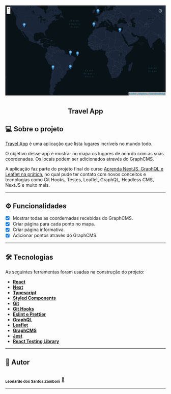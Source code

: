 
<h1 align="center">
    <img alt="Screenshot" title="Screenshot" src="https://raw.githubusercontent.com/zLeoo/travel-app/main/public/Screenshot_2.png" />
</h1>

<h2 align="center"> 
	  Travel App
</h2>

## 💻 Sobre o projeto

[Travel App](https://travel-app-ivory.vercel.app/) é uma aplicação que lista lugares incríveis no mundo todo.

O objetivo desse app é mostrar no mapa os lugares de acordo com as suas coordenadas. Os locais podem ser adicionados através do GraphCMS. 

A aplicação faz parte do projeto final do curso [Aprenda NextJS, GraphQL e Leaflet na prática](https://www.udemy.com/course/aprenda-nextjs-na-pratica/), no qual pude ter contato com novos conceitos e tecnologias como Git Hooks, Testes, Leaflet, GraphQL, Headless CMS, NextJS e muito mais. 

---

## ⚙️ Funcionalidades

- [x] Mostrar todas as coordernadas recebidas do GraphCMS.
- [x] Criar página para cada ponto no mapa.
- [x] Criar página informativa.
- [x] Adicionar pontos através do GraphCMS.

---

## 🛠 Tecnologias

As seguintes ferramentas foram usadas na construção do projeto:

-   **[React](https://reactjs.org/)**
-   **[Next](https://nextjs.org/)**  
-   **[Typescript](https://www.typescriptlang.org/docs/)**
-   **[Styled Components](https://styled-components.com/)**
-   **[Git](https://git-scm.com/)**  
-   **[Git Hooks](https://git-scm.com/book/en/v2/Customizing-Git-Git-Hooks)**
-   **[Eslint e Prettier](https://eslint.org/)**
-   **[GraphQL](https://graphql.org/)**
-   **[Leaflet](https://leafletjs.com/)**
-   **[GraphCMS](https://graphcms.com/)**
-   **[Jest](https://jestjs.io/)**
-   **[React Testing Library](https://testing-library.com/docs/react-testing-library/intro/)**

---

## 🤵 Autor

<a href="https://www.linkedin.com/in/leowebdev/">
 <img style="border-radius: 50%;" src="https://avatars.githubusercontent.com/u/34231899?s=400&u=ca4f73f5b79d52cd6ff00640d7ce71cfe3730911&v=4" width="100px;" alt=""/>
 <br />
 <sub><b>Leonardo dos Santos Zamboni</b></sub></a> <a href="https://www.linkedin.com/in/leowebdev/" title="Leonardo dos Santos Zamboni">🚀</a>
 <br />

---
